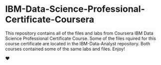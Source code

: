 # IBM-Data-Science-Professional-Certificate-Coursera

This repository contains all of the files and labs from Coursera IBM Data Science Professional Certificate Course. Some of the files rquired for this course certificate are located in the IBM-Data-Analyst repository. Both courses contained some of the same labs and files. Enjoy!

:heart:
